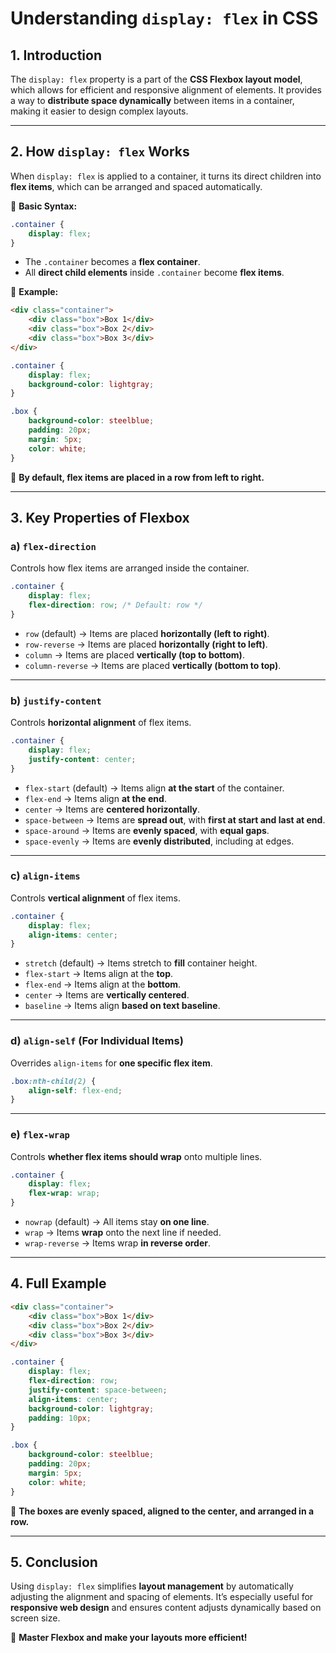 # **Understanding `display: flex` in CSS**

## **1. Introduction**

The `display: flex` property is a part of the **CSS Flexbox layout model**, which allows for efficient and responsive alignment of elements. It provides a way to **distribute space dynamically** between items in a container, making it easier to design complex layouts.

---

## **2. How `display: flex` Works**

When `display: flex` is applied to a container, it turns its direct children into **flex items**, which can be arranged and spaced automatically.

🔹 **Basic Syntax:**

```css
.container {
    display: flex;
}
```

- The `.container` becomes a **flex container**.
- All **direct child elements** inside `.container` become **flex items**.

🔹 **Example:**

```html
<div class="container">
    <div class="box">Box 1</div>
    <div class="box">Box 2</div>
    <div class="box">Box 3</div>
</div>
```

```css
.container {
    display: flex;
    background-color: lightgray;
}

.box {
    background-color: steelblue;
    padding: 20px;
    margin: 5px;
    color: white;
}
```

📌 **By default, flex items are placed in a row from left to right.**

---

## **3. Key Properties of Flexbox**

### **a) `flex-direction`**

Controls how flex items are arranged inside the container.

```css
.container {
    display: flex;
    flex-direction: row; /* Default: row */
}
```

- `row` (default) → Items are placed **horizontally (left to right)**.
- `row-reverse` → Items are placed **horizontally (right to left)**.
- `column` → Items are placed **vertically (top to bottom)**.
- `column-reverse` → Items are placed **vertically (bottom to top)**.

---

### **b) `justify-content`**

Controls **horizontal alignment** of flex items.

```css
.container {
    display: flex;
    justify-content: center;
}
```

- `flex-start` (default) → Items align **at the start** of the container.
- `flex-end` → Items align **at the end**.
- `center` → Items are **centered horizontally**.
- `space-between` → Items are **spread out**, with **first at start and last at end**.
- `space-around` → Items are **evenly spaced**, with **equal gaps**.
- `space-evenly` → Items are **evenly distributed**, including at edges.

---

### **c) `align-items`**

Controls **vertical alignment** of flex items.

```css
.container {
    display: flex;
    align-items: center;
}
```

- `stretch` (default) → Items stretch to **fill** container height.
- `flex-start` → Items align at the **top**.
- `flex-end` → Items align at the **bottom**.
- `center` → Items are **vertically centered**.
- `baseline` → Items align **based on text baseline**.

---

### **d) `align-self` (For Individual Items)**

Overrides `align-items` for **one specific flex item**.

```css
.box:nth-child(2) {
    align-self: flex-end;
}
```

---

### **e) `flex-wrap`**

Controls **whether flex items should wrap** onto multiple lines.

```css
.container {
    display: flex;
    flex-wrap: wrap;
}
```

- `nowrap` (default) → All items stay **on one line**.
- `wrap` → Items **wrap** onto the next line if needed.
- `wrap-reverse` → Items wrap **in reverse order**.

---

## **4. Full Example**

```html
<div class="container">
    <div class="box">Box 1</div>
    <div class="box">Box 2</div>
    <div class="box">Box 3</div>
</div>
```

```css
.container {
    display: flex;
    flex-direction: row;
    justify-content: space-between;
    align-items: center;
    background-color: lightgray;
    padding: 10px;
}

.box {
    background-color: steelblue;
    padding: 20px;
    margin: 5px;
    color: white;
}
```

📌 **The boxes are evenly spaced, aligned to the center, and arranged in a row.**

---

## **5. Conclusion**

Using `display: flex` simplifies **layout management** by automatically adjusting the alignment and spacing of elements. It’s especially useful for **responsive web design** and ensures content adjusts dynamically based on screen size.

🚀 **Master Flexbox and make your layouts more efficient!**
